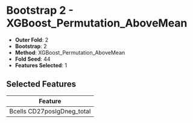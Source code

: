 # Bootstrap 2 - XGBoost_Permutation_AboveMean

- **Outer Fold**: 2
- **Bootstrap**: 2
- **Method**: XGBoost_Permutation_AboveMean
- **Fold Seed**: 44
- **Features Selected**: 1

## Selected Features

| Feature |
|---------|
| Bcells CD27posIgDneg_total |
